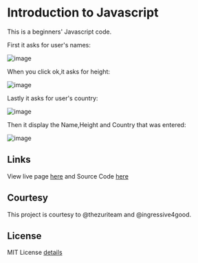 # Introduction to Javascript
This is a beginners' Javascript  code.

First it asks for user's names:

![image](https://user-images.githubusercontent.com/19888682/174916128-72ce351a-23cb-48bf-984a-62dac740ceba.png)

When you click ok,it asks for height:

![image](https://user-images.githubusercontent.com/19888682/174916303-93116175-d36d-4e55-bb02-57d691f39da3.png)

Lastly it asks for user's country:

![image](https://user-images.githubusercontent.com/19888682/174916443-dc0628ba-109b-472c-8665-e21e932c059d.png)

Then it display the Name,Height and Country that was entered:

![image](https://user-images.githubusercontent.com/19888682/174916640-787f04b1-c3d6-410e-af92-9a7a11f5c5e8.png)

## Links

View live page [here](https://nems1.github.io/js-intro/index.html) and Source Code [here](https://github.com/Nems1/js-intro.git)

## Courtesy

This project is courtesy to @thezuriteam and @ingressive4good.

## License

MIT License [details](https://github.com/Nems1/js-intro/blob/main/LICENSE)

